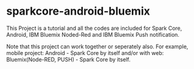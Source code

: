 # sparkcore-android-bluemix

This Project is a tutorial and all the codes are included for Spark Core, Android, IBM Bluemix Noded-Red and IBM Bluemix Push notification.  

Note that this project can work together or seperately also. For example, mobile project: Android - Spark Core by itself and/or with web: Bluemix(Node-RED, PUSH) - Spark Core by itself.
